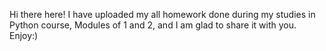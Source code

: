 Hi there here! I have uploaded my all homework done during my studies in Python course, Modules of 1 and 2, and I am glad to share it with you. Enjoy:)
